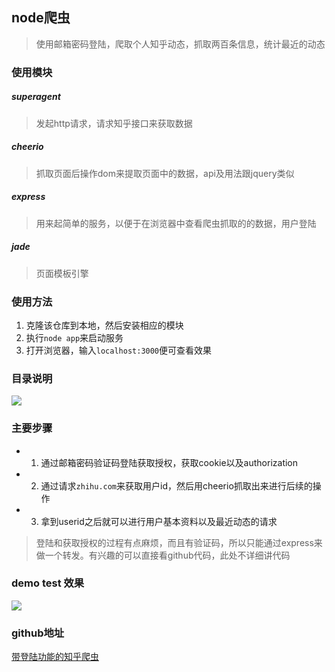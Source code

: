 ## node爬虫
> 使用邮箱密码登陆，爬取个人知乎动态，抓取两百条信息，统计最近的动态

### 使用模块

##### superagent
> 发起http请求，请求知乎接口来获取数据

##### cheerio
> 抓取页面后操作dom来提取页面中的数据，api及用法跟jquery类似

##### express
> 用来起简单的服务，以便于在浏览器中查看爬虫抓取的的数据，用户登陆

##### jade
> 页面模板引擎

### 使用方法
1. 克隆该仓库到本地，然后安装相应的模块
2. 执行`node app`来启动服务
3. 打开浏览器，输入`localhost:3000`便可查看效果

### 目录说明
![](http://7xt6mo.com1.z0.glb.clouddn.com/1482825152%281%29.jpg)

### 主要步骤
* 1. 通过邮箱密码验证码登陆获取授权，获取cookie以及authorization
* 2. 通过请求`zhihu.com`来获取用户id，然后用cheerio抓取出来进行后续的操作
* 3. 拿到userid之后就可以进行用户基本资料以及最近动态的请求

> 登陆和获取授权的过程有点麻烦，而且有验证码，所以只能通过express来做一个转发。有兴趣的可以直接看github代码，此处不详细讲代码


### demo test 效果
![](http://7xt6mo.com1.z0.glb.clouddn.com/L$R01XSEN%7D1TMRZM%28V98~XI.png)

### github地址
[带登陆功能的知乎爬虫](https://github.com/TianTang-TT/Spider)